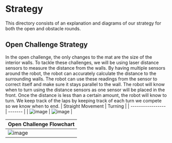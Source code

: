
Strategy
====

This directory consists of an explanation and diagrams of our strategy for both the open and obstacle rounds.

## Open Challenge Strategy

In the open challenge, the only changes to the mat are the size of the interior walls. To tackle these challenges, we will be using laser distance sensors to measure the distance from the walls. By having multiple sensors around the robot, the robot can accurately calculate the distance to the surrounding walls. The robot can use these readings from the sensor to correct itself and make sure it stays parallel to the wall. The robot will know when to turn using the distance sensors as one sensor will be placed in the front. Once the distance is less than a certain amount, the robot will know to turn. We keep track of the laps by keeping track of each turn we compete so we know when to end.
| Straight Movement | Turning |
| ----------------- | ------- |
| ![image](https://drive.google.com/uc?id=1DB79bmORLYsZtvS3ZY7Et7zxQinYhLz2) | ![image](https://drive.google.com/uc?id=10EQ50uIVgxQVyQ04zlm_7qe28uHlypXn) |

| Open Challenge Flowchart |
| ------------------------ |
| ![image](https://drive.google.com/uc?id=1ebbFPcefdsMD9-E0WnutMVh5yYC2ZdSq) |


